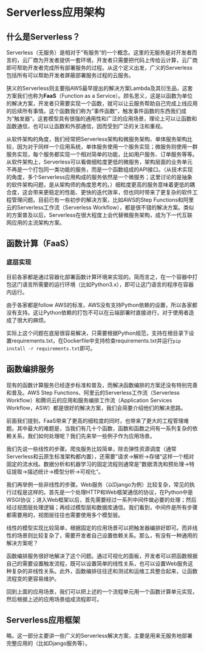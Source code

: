 # Serverless应用架构

## 什么是Serverless？

Serverless（无服务）是相对于”有服务“的一个概念。这里的无服务是对开发者而言的，云厂商为开发者提供一套环境，开发者只需要把代码上传给云计算，云厂商即可帮助开发者完成所有部署服务的过程。从这个定义出发，广义的Serverless包括所有可以帮助开发者屏蔽部署服务过程的云服务。

狭义的Serverless则主要指AWS最早提出的解决方案Lambda及其衍生品，这套方案我们也称为**FaaS**（Function as a Service）。顾名思义，这是以函数为单位的解决方案，开发者只需要实现一个函数，就可以让云服务帮助自己完成上线应用的后续所有事情。这个函数我们称为”事件函数“，触发事件函数的东西我们成为”触发器“。这套模型具有很强的通用性和广泛的应用场景，理论上可以让函数和函数通信，也可以让函数和外部通信，因而受到广泛的关注和重视。

从软件架构的角度，我们经常把Serverless架构和微服务架构、单体服务架构比较，因为对于同样一个应用系统，单体服务使用一个服务实现；微服务则使用一群服务实现，每个服务都实现一个相对简单的功能，比如用户服务、订单服务等等。从软件架构上，Serverless可以看做细粒度更低的微服务，架构层面的业务单元不再是一个打包同一类功能的服务，而是一个函数组成的API接口。（从技术实现的角度，多个Serverless应用构成的服务依然是一个微服务；这里讨论的是抽象的软件架构问题，是从架构师的角度思考的。）细粒度更高的服务意味着更低的耦合度，这会带来更稳定的性能、更快的迭代效率，但也同时带来了更复杂的软件工程管理问题。目前已有一些初步的解决方案，比如AWS的Step Functions和阿里云的Serverless工作流（Serverless Workflow），都是很不错的解决方案。类似的方案普及以后，Serverless在很大程度上会代替微服务架构，成为下一代互联网应用的主流架构方案。

## 函数计算（FaaS）

### 底层实现

目前各家都是通过容器化部署函数计算环境来实现的。简而言之，在一个容器中打包这门语言所需要的运行环境（比如Python3.x），即可让这门语言的程序在容器内运行。

由于各家都是follow AWS的标准，AWS没有支持Python依赖的设置，所以各家都没有支持。这让Python依赖的打包不可以在云端部署时直接进行，对于使用者造成了很大的麻烦。

实际上这个问题在底层很容易解决，只需要根据Python规范，支持在根目录下设置requirements.txt，在Dockerfile中支持检查requirements.txt并运行`pip install -r requirements.txt`即可。

## 函数编排服务

现有的函数计算服务已经逐步标准和普及，而解决函数编排的方案还没有特别完善和普及。AWS Step Functions、阿里云的Serverless工作流（Serverless Workflow）和腾讯云的应用和服务编排工作流（Application Services Workflow，ASW）都是很好的解决方案，我们会简要介绍他们的解决思路。

前面我们提到，FaaS带来了更高的细粒度的同时，也带来了更大的工程管理难题。其中最大的难题是，当我们有几十个函数，函数和函数之间有一系列复杂的依赖关系，我们如何处理呢？我们先来举一些例子作为应用场景。

我们先说一些线性的步骤。爬虫服务比较简单，除去弹性资源调度（通常Serverless和云原生标准架构都内置），还需要”请求->解析->存储“这样一个相对固定的流水线。数据分析和机器学习的固定流程则通常是”数据清洗和预处理->特征提取->描述统计->模型分析->可视化“。

我们再举例一些非线性的步骤。Web服务（以Django为例）比较复杂，常见的执行过程是这样的。首先是一个处理HTTP和Web框架通信的协议，在Python中是WSGI协议；进入Web框架以后，首先需要经过一系列中间件做必要的处理；然后经过视图层处理逻辑；再经过模型层和数据库通信。我们看到，中间件是所有步骤都需要用的，视图层往往也需要使用多个模型层。

线性的模型实现比较简单，根据固定的应用场景可以把触发器编排好即可。而非线性的场景则比较复杂了，需要开发者自己设置依赖关系。那么，有没有一种通用的解决方案呢？

函数编排服务很好地解决了这个问题。通过可视化的面板，开发者可以把函数根据自己的需要设置触发流程，既可以设置简单的线性关系，也可以设置Web服务这种复杂的非线性关系。此外，函数编排往往还和测试和运维工具整合起来，让函数流程变的更容易维护。

回到上面的应用场景，我们可以把上述的一个流程单元用一个函数计算单元实现，然后根据上述的应用场景组成流程即可。

## Serverless应用框架

略。这一部分主要讲一些广义的Serverless解决方案，主要是用来无服务地部署完整应用的（比如Django服务等）。
